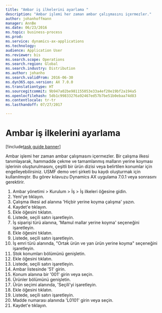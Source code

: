 ```yaml
--- 
title: "Ambar iş ilkelerini ayarlama "
description: "Ambar işlemi her zaman ambar çalışmasını içermezler."
author: johanhoffmann
manager: AnnBe
ms.date: 06/23/2016
ms.topic: business-process
ms.prod: 
ms.service: dynamics-ax-applications
ms.technology: 
audience: Application User
ms.reviewer: bis
ms.search.scope: Operations
ms.search.region: Global
ms.search.industry: Distribution
ms.author: johanho
ms.search.validFrom: 2016-06-30
ms.dyn365.ops.version: AX 7.0.0
ms.translationtype: HT
ms.sourcegitcommit: 9b947a02be981155053e33a4ef20e19bf2a194a5
ms.openlocfilehash: 5db1c99833276a92467ed57b7be51b0ebaa74d83
ms.contentlocale: tr-tr
ms.lasthandoff: 07/27/2017

---
```

# <a name="set-up-warehouse-work-policies"></a>Ambar iş ilkelerini ayarlama  

[!include[task guide banner](../../includes/task-guide-banner.md)]

Ambar işlemi her zaman ambar çalışmasını içermezler. Bir çalışma ilkesi tanımlayarak, hammadde çekme ve tamamlanmış malların yerine koyması işlerinin oluşturulmasını, çeşitli bir ürün dizisi veya belirtilen konumlar için engelleyebilirsiniz. USMF demo veri şirketi bu kaydı oluşturmak için kullanılmıştır. Bu görev kılavuzu Dynamics AX uygulama 7.0.1 veya sonrasını gerektirir.

1. Ambar yönetimi > Kurulum > İş > İş ilkeleri öğesine gidin.
2. Yeni'ye tıklayın.
3. Çalışma ilkesi ad alanına 'Hiçbir yerine koyma çalışma' yazın.
4. Kaydet'e tıklayın.
5. Ekle öğesini tıklatın.
6. Listede, seçili satırı işaretleyin.
7. İş siparişi türü alanına, 'Mamul mallar yerine koyma' seçeneğini işaretleyin.
8. Ekle öğesini tıklatın.
9. Listede, seçili satırı işaretleyin.
10. İş emri türü alanında, "Ortak ürün ve yan ürün yerine koyma" seçeneğini işaretleyin.
11. Stok konumları bölümünü genişletin.
12. Ekle öğesini tıklatın.
13. Listede, seçili satırı işaretleyin.
14. Ambar listesinde '51' girin.
15. Konum alanına bir '001' girin veya seçin.
16. Ürünler bölümünü genişletin.
17. Ürün seçimi alanında, 'Seçili'yi işaretleyin.
18. Ekle öğesini tıklatın.
19. Listede, seçili satırı işaretleyin.
20. Madde numarası alanında 'L0101' girin veya seçin.
21. Kaydet'e tıklayın.


